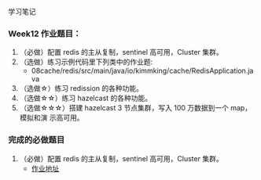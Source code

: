 学习笔记

### Week12 作业题目：
1. （必做）配置 redis 的主从复制，sentinel 高可用，Cluster 集群。
2. （选做）练习示例代码里下列类中的作业题:
   - 08cache/redis/src/main/java/io/kimmking/cache/RedisApplication.java
3. （选做☆）练习 redission 的各种功能。
4. （选做☆☆）练习 hazelcast 的各种功能。
5. （选做☆☆☆）搭建 hazelcast 3 节点集群，写入 100 万数据到一个 map，模拟和演 示高可用。


### 完成的必做题目
1. （必做）配置 redis 的主从复制，sentinel 高可用，Cluster 集群。
    - [作业地址](https://github.com/yzsever/JAVA-000/tree/main/Week_12/01-Redis-Env)
